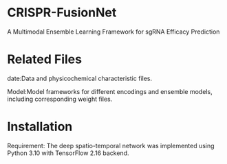# CRISPR-FusionNet
A Multimodal Ensemble Learning Framework for sgRNA Efficacy Prediction
# Related Files
date:Data and physicochemical characteristic files.

Model:Model frameworks for different encodings and ensemble models, including corresponding weight files.
# Installation
Requirement:
The deep spatio-temporal network was implemented using Python 3.10 with TensorFlow 2.16 backend. 
